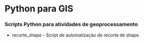 # Python para GIS
### Scripts Python para atividades de geoprocessamento

* recorte_shape - Script de automatização de recorte de shape.
